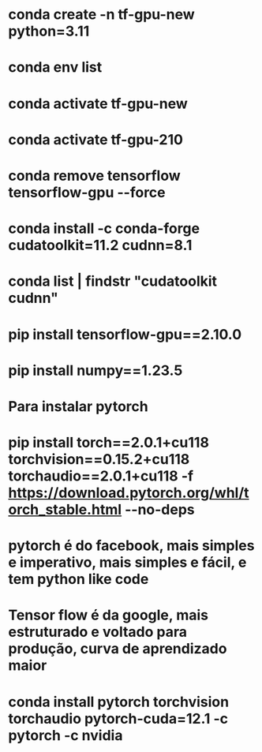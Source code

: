 # conda create -n tf-gpu-new python=3.11

# conda env list

# conda activate tf-gpu-new

# conda activate tf-gpu-210

# conda remove tensorflow tensorflow-gpu --force

# conda install -c conda-forge cudatoolkit=11.2 cudnn=8.1

# conda list | findstr "cudatoolkit cudnn"

# pip install tensorflow-gpu==2.10.0

# pip install numpy==1.23.5

# Para instalar pytorch
# pip install torch==2.0.1+cu118 torchvision==0.15.2+cu118 torchaudio==2.0.1+cu118 -f https://download.pytorch.org/whl/torch_stable.html --no-deps

# pytorch é do facebook, mais simples e imperativo, mais simples e fácil, e tem python like code
# Tensor flow é da google, mais estruturado e voltado para produção, curva de aprendizado maior

# conda install pytorch torchvision torchaudio pytorch-cuda=12.1 -c pytorch -c nvidia
